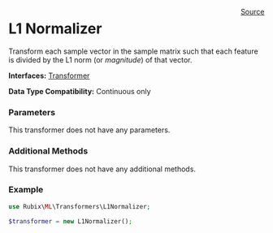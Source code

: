 <p><span style="float:right;"><a href="https://github.com/RubixML/RubixML/blob/master/src/Transformers/L1Normalizer.php">Source</a></span></p>

# L1 Normalizer
Transform each sample vector in the sample matrix such that each feature is divided by the L1 norm (or *magnitude*) of that vector.

**Interfaces:** [Transformer](#transformers)

**Data Type Compatibility:** Continuous only

### Parameters
This transformer does not have any parameters.

### Additional Methods
This transformer does not have any additional methods.

### Example
```php
use Rubix\ML\Transformers\L1Normalizer;

$transformer = new L1Normalizer();
```